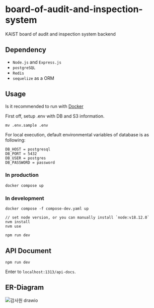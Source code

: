 # board-of-audit-and-inspection-system

KAIST board of audit and inspection system backend

## Dependency

-   `Node.js` and `Express.js`
-   `postgreSQL`
-   `Redis`
-   `sequelize` as a ORM

## Usage

Is it recommended to run with [Docker](https://www.docker.com/)

First off, setup .env with DB and S3 information.

```
mv .env.sample .env
```

For local execution, default environmental variables of database is as following:

```
DB_HOST = postgresql
DB_PORT = 5432
DB_USER = postgres
DB_PASSWORD = password
```

### In production

```
docker compose up
```

### In development

```
docker compose -f compose-dev.yaml up

// set node version, or you can manually install `node:v18.12.0`
nvm install
nvm use

npm run dev
```

## API Document

```
npm run dev
```

Enter to `localhost:1313/api-docs`.

## ER-Diagram

![감사원 drawio](images/감사원.drawio.png)
